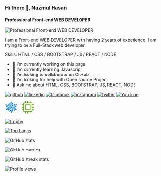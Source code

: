 ### Hi there 👋, Nazmul Hasan
#### Professional Front-end WEB DEVELOPER
![Professional Front-end WEB DEVELOPER](https://github.com/abhisheknaiidu/abhisheknaiidu/raw/master/code.gif?raw=true)

I am a Front-end  WEB DEVELOPER with having 2 years of experience. I am trying to be a Full-Stack web developer.

Skills: HTML / CSS / BOOTSTRAP / JS / REACT / NODE

- 🔭 I’m currently working on this page. 
- 🌱 I’m currently learning Javascript 
- 👯 I’m looking to collaborate on GitHub 
- 🤔 I’m looking for help with Open source Project 
- 💬 Ask me about HTML, CSS, BOOTSTRAP, JS, REACT, NODE 


[<img src='https://cdn.jsdelivr.net/npm/simple-icons@3.0.1/icons/github.svg' alt='github' height='40'>](https://github.com/nazmul162001)  [<img src='https://cdn.jsdelivr.net/npm/simple-icons@3.0.1/icons/linkedin.svg' alt='linkedin' height='40'>](https://www.linkedin.com/in/https://www.linkedin.com/in/webdev-nazmul-h//)  [<img src='https://cdn.jsdelivr.net/npm/simple-icons@3.0.1/icons/facebook.svg' alt='facebook' height='40'>](https://www.facebook.com/https://www.facebook.com/Nazmul1140)  [<img src='https://cdn.jsdelivr.net/npm/simple-icons@3.0.1/icons/instagram.svg' alt='instagram' height='40'>](https://www.instagram.com/https://www.instagram.com/next_level_coding//)  [<img src='https://cdn.jsdelivr.net/npm/simple-icons@3.0.1/icons/twitter.svg' alt='twitter' height='40'>](https://twitter.com/https://twitter.com/Nazmul162001)  [<img src='https://cdn.jsdelivr.net/npm/simple-icons@3.0.1/icons/youtube.svg' alt='YouTube' height='40'>](https://www.youtube.com/channel/https://www.youtube.com/channel/UCGbrSNkZ-yF0mRYRveLGcxQ)  

<a href='https://archiveprogram.github.com/'><img src='https://raw.githubusercontent.com/acervenky/animated-github-badges/master/assets/acbadge.gif' width='40' height='40'></a> <a href='https://docs.github.com/en/developers'><img src='https://raw.githubusercontent.com/acervenky/animated-github-badges/master/assets/devbadge.gif' width='40' height='40'></a> 

[![trophy](https://github-profile-trophy.vercel.app/?username=nazmul162001)](https://github.com/ryo-ma/github-profile-trophy)

[![Top Langs](https://github-readme-stats.vercel.app/api/top-langs/?username=nazmul162001)](https://github.com/anuraghazra/github-readme-stats)

![GitHub stats](https://github-readme-stats.vercel.app/api?username=nazmul162001&show_icons=true)  

![GitHub metrics](https://metrics.lecoq.io/nazmul162001)  

![GitHub streak stats](https://github-readme-streak-stats.herokuapp.com/?user=nazmul162001)  

![Profile views](https://gpvc.arturio.dev/nazmul162001)  
